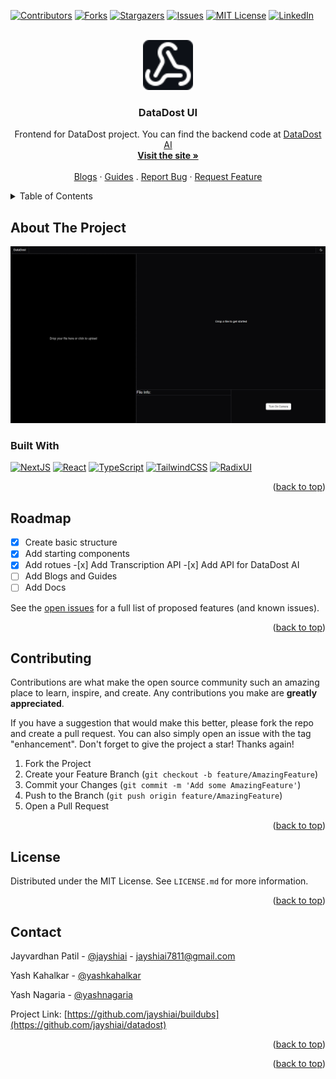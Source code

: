 <a id="readme-top"></a>

[![Contributors][contributors-shield]][contributors-url]
[![Forks][forks-shield]][forks-url]
[![Stargazers][stars-shield]][stars-url]
[![Issues][issues-shield]][issues-url]
[![MIT License][license-shield]][license-url]
[![LinkedIn][linkedin-shield]][linkedin-url]

<!-- PROJECT LOGO -->
<br />
<div align="center">
  <a href="https://github.com/jayshiai/datadostui">
    <img src="public/logo.svg" 
    style="background-color:#0d1117"
    alt="Logo" width="80" height="80">
  </a>

  <h3 align="center">DataDost UI</h3>

  <p align="center">
    Frontend for DataDost project. You can find the backend code at <a href="https://github.com/jayshiai/datadostai">DataDost AI</a>
    <br />
    <a href="https://es.3dubs.in"><strong>Visit the site »</strong></a>
    <br />
    <br />
    <a href="https://cy.3dubs.in/blog">Blogs</a>
    ·
    <a href="https://ui.3dubs.in/guides">Guides</a>
    .
    <a href="https://github.com/jayshiai/datadostui/issues/new?labels=bug&template=bug-report---.md">Report Bug</a>
    ·
    <a href="https://github.com/jayshiai/datadostui/issues/new?labels=enhancement&template=feature-request---.md">Request Feature</a>
  </p>
</div>

<!-- TABLE OF CONTENTS -->
<details>
  <summary>Table of Contents</summary>
  <ol>
    <li>
      <a href="#about-the-project">About The Project</a>
      <ul>
        <li><a href="#built-with">Built With</a></li>
      </ul>
    </li>
    <li><a href="#roadmap">Roadmap</a></li>
    <li><a href="#contributing">Contributing</a></li>
    <li><a href="#license">License</a></li>
    <li><a href="#contact">Contact</a></li>
  </ol>
</details>

<!-- ABOUT THE PROJECT -->

## About The Project

[![buildubs][product-screenshot]](https://es.3dubs.in)

### Built With

[![NextJS][Next.js]][Next-url]
[![React][React.js]][React-url]
[![TypeScript][TypeScript]][TypeScript-url]
[![TailwindCSS][Tailwind]][Tailwind-url]
[![RadixUI][RadixUI]][RadixUI-url]

<p align="right">(<a href="#readme-top">back to top</a>)</p>

<!-- ROADMAP -->

## Roadmap

- [x] Create basic structure
- [x] Add starting components
- [x] Add rotues -[x] Add Transcription API -[x] Add API for DataDost AI
- [ ] Add Blogs and Guides
- [ ] Add Docs

See the [open issues](https://github.com/jayshiai/datadost/issues) for a full list of proposed features (and known issues).

<p align="right">(<a href="#readme-top">back to top</a>)</p>

<!-- CONTRIBUTING -->

## Contributing

Contributions are what make the open source community such an amazing place to learn, inspire, and create. Any contributions you make are **greatly appreciated**.

If you have a suggestion that would make this better, please fork the repo and create a pull request. You can also simply open an issue with the tag "enhancement".
Don't forget to give the project a star! Thanks again!

1. Fork the Project
2. Create your Feature Branch (`git checkout -b feature/AmazingFeature`)
3. Commit your Changes (`git commit -m 'Add some AmazingFeature'`)
4. Push to the Branch (`git push origin feature/AmazingFeature`)
5. Open a Pull Request

<p align="right">(<a href="#readme-top">back to top</a>)</p>

<!-- LICENSE -->

## License

Distributed under the MIT License. See `LICENSE.md` for more information.

<p align="right">(<a href="#readme-top">back to top</a>)</p>

<!-- CONTACT -->

## Contact

Jayvardhan Patil - [@jayshiai](https://www.reddit.com/user/jayshiai/) - jayshiai7811@gmail.com

Yash Kahalkar - [@yashkahalkar](https://www.reddit.com/user/yashkahalkar/)

Yash Nagaria - [@yashnagaria](https://www.reddit.com/user/yashnagaria/)

Project Link: [https://github.com/jayshiai/buildubs](https://github.com/jayshiai/datadost)

<p align="right">(<a href="#readme-top">back to top</a>)</p>

<p align="right">(<a href="#readme-top">back to top</a>)</p>

<!-- MARKDOWN LINKS & IMAGES -->
<!-- https://www.markdownguide.org/basic-syntax/#reference-style-links -->

[contributors-shield]: https://img.shields.io/github/contributors/jayshiai/datadostui?style=plastic
[contributors-url]: https://github.com/jayshiai/datadostui/graphs/contributors
[forks-shield]: https://img.shields.io/github/forks/jayshiai/datadostui?style=plastic
[forks-url]: https://github.com/jayshiai/datadostui/network/members
[stars-shield]: https://img.shields.io/github/stars/jayshiai/datadostui.svg?style=plastic
[stars-url]: https://github.com/jayshiai/datadostui/stargazers
[issues-shield]: https://img.shields.io/github/issues/jayshiai/datadostui.svg?style=plastic
[issues-url]: https://github.com/jayshiai/datadostui/issues
[license-shield]: https://img.shields.io/github/license/jayshiai/datadostui.svg?style=plastic
[license-url]: https://github.com/jayshiai/datadostui/blob/master/LICENSE.md
[linkedin-shield]: https://img.shields.io/badge/-LinkedIn-black.svg?style=plastic&logo=linkedin&colorB=555
[linkedin-url]: https://www.linkedin.com/in/jayvardhan-patil-419b9926b/
[product-screenshot]: public/screenshot.png
[Next.js]: https://img.shields.io/badge/next.js-000000?style=for-the-badge&logo=nextdotjs&logoColor=white
[Next-url]: https://nextjs.org/
[React.js]: https://img.shields.io/badge/React-20232A?style=for-the-badge&logo=react&logoColor=61DAFB
[React-url]: https://reactjs.org/
[TypeScript]: https://img.shields.io/badge/TypeScript-3178C6?style=for-the-badge&logo=typescript&logoColor=white
[TypeScript-url]: https://www.typescriptlang.org/
[Tailwind]: https://img.shields.io/badge/Tailwindcss-06B6D4?style=for-the-badge&logo=tailwindcss&logoColor=white
[Tailwind-url]: https://tailwindcss.com/
[RadixUI]: https://img.shields.io/badge/Radix_UI-161618?style=for-the-badge&logo=radixui&logoColor=white
[RadixUI-url]: https://www.radix-ui.com/
